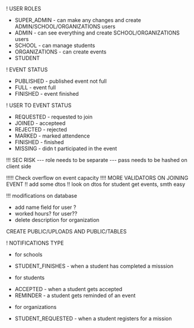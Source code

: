 ! USER ROLES

- SUPER_ADMIN - can make any changes and create ADMIN/SCHOOL/ORGANIZATIONS users
- ADMIN - can see everything and create SCHOOL/ORGANIZATIONS users
- SCHOOL - can manage students
- ORGANIZATIONS - can create events
- STUDENT

! EVENT STATUS

- PUBLISHED - published event not full
- FULL - event full
- FINISHED - event finished

! USER TO EVENT STATUS

- REQUESTED - requested to join
- JOINED - accepteed
- REJECTED - rejected
- MARKED - marked attendence
- FINISHED - finished
- MISSING - didn t participated in the event

!!! SEC RISK
--- role needs to be separate
--- pass needs to be hashed on client side

!!!!! Check overflow on event capacity
!!!! MORE VALIDATORS ON JOINING EVENT
!! add some dtos
!! look on dtos for student get events, smth easy

!!! modifications on database

- add name field for user ?
- worked hours? for user??
- delete description for organization

CREATE PUBLIC/UPLOADS AND PUBLIC/TABLES

! NOTIFICATIONS TYPE

- for schools

* STUDENT_FINISHES - when a student has completed a misssion

- for students

* ACCEPTED - when a student gets accepted
* REMINDER - a student gets reminded of an event

- for organizations

* STUDENT_REQUESTED - when a student registers for a mission
